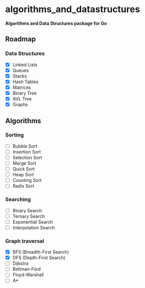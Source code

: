 # algorithms_and_datastructures

**Algorithms and Data Structures package for Go**

## Roadmap

### Data Structures
- [x] Linked Lists
- [x] Queues
- [x] Stacks
- [x] Hash Tables
- [x] Matrices
- [x] Binary Tree
- [x] AVL Tree
- [x] Graphs

## Algorithms

### Sorting
- [ ] Bubble Sort
- [ ] Insertion Sort
- [ ] Selection Sort
- [ ] Merge Sort
- [ ] Quick Sort
- [ ] Heap Sort
- [ ] Counting Sort
- [ ] Radix Sort

### Searching
- [ ] Binary Search
- [ ] Ternary Search
- [ ] Exponential Search
- [ ] Interpolation Search

### Graph traversal
- [x] BFS (Breadth-First Search)
- [x] DFS (Depth-First Search)
- [ ] Dijkstra
- [ ] Bellman-Ford
- [ ] Floyd-Warshall
- [ ] A*
